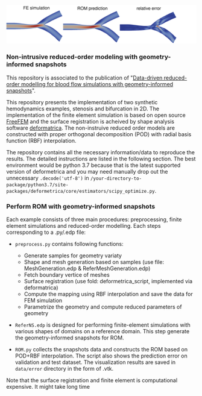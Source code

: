 ![](https://github.com/DongweiYe/ROM-with-geometry-informed-snapshots/blob/main/github_figure.png)
### Non-intrusive reduced-order modeling with geometry-informed snapshots

This repository is associated to the publication of "[Data-driven reduced-order modelling for blood flow simulations with geometry-informed snapshots](https://arxiv.org/abs/2302.11006)". 

This repository presents the implementation of two synthetic hemodynamics examples, stenosis and bifurcation in 2D. The implementation of the finite element simulation is based on open source [FreeFEM](https://freefem.org/) and the surface registration is acheived by shape analysis software [deformatrica](https://www.deformetrica.org/). The non-instruive reduced order models are constructed with proper orthogonal decomposition (POD) with radial basis function (RBF) interpolation.

The repository contains all the necessary information/data to reproduce the results. The detailed instructions are listed in the following section. The best environment would be python 3.7 because that is the latest supported version of deformetrica and you may need manually drop out the unnecessary `.decode('utf-8')` in `/your-directory-to-package/python3.7/site-packages/deformetrica/core/estimators/scipy_optimize.py`.

### Perform ROM with geometry-informed snapshots
Each example consists of three main procedures: preprocessing, finite element simulations and reduced-order modelling. Each steps corresponding to a .py/.edp file:
* `preprocess.py` contains following functions:
  - Generate samples for geometry variaty         
  - Shape and mesh generation based on samples (use file: MeshGeneration.edp & ReferMeshGeneration.edp)
  - Fetch boundary vertice of meshes 
  - Surface registration (use fold: deformetrica_script, implemented via deformatrica)
  - Compute the mapping using RBF interpolation and save the data for FEM simulation
  - Parametrize the geometry and compute reduced parameters of geometry

* `ReferNS.edp` is designed for performing finite-element simulations with various shapes of domains on a reference domain. This step generate the geometry-informed snapshots for ROM.

* `ROM.py` collects the snapshots data and constructs the ROM based on POD+RBF interpolation. The script also shows the prediction error on validation and test dataset. The visualization results are saved in `data/error` directory in the form of .vtk. 

Note that the surface registration and finite element is computational expensive. It might take long time
